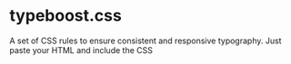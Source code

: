 typeboost.css
=============

A set of CSS rules to ensure consistent and responsive typography. Just paste your HTML and include the CSS
